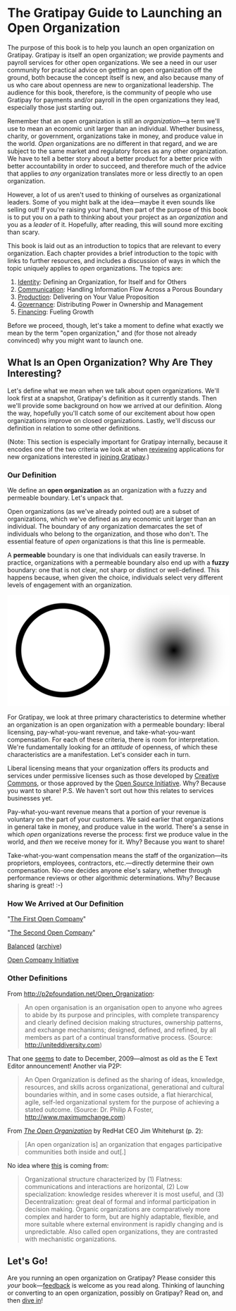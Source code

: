 # The Gratipay Guide to Launching an Open Organization

The purpose of this book is to help you launch an open organization on Gratipay. Gratipay is itself an open organization; we provide payments and payroll services for other open organizations. We see a need in our user community for practical advice on getting an open organization off the ground, both because the concept itself is new, and also because many of us who care about openness are new to organizational leadership. The audience for this book, therefore, is the community of people who use Gratipay for payments and/or payroll in the open organizations they lead, especially those just starting out.

Remember that an open organization is still an *organization*—a term we'll use to mean an economic unit larger than an individual. Whether business, charity, or government, organizations take in money, and produce value in the world. *Open* organizations are no different in that regard, and we are subject to the same market and regulatory forces as any other organization. We have to tell a better story about a better product for a better price with better accountability in order to succeed, and therefore much of the advice that applies to *any* organization translates more or less directly to an open organization.

However, a lot of us aren't used to thinking of ourselves as organizational leaders. Some of you might balk at the idea—maybe it even sounds like selling out! If you're raising your hand, then part of the purpose of this book is to put you on a path to thinking about your project as an *organization* and you as a *leader* of it. Hopefully, after reading, this will sound more exciting than scary.

This book is laid out as an introduction to topics that are relevant to every organization. Each chapter provides a brief introduction to the topic with links to further resources, and includes a discussion of ways in which the topic uniquely applies to *open* organizations. The topics are:

 1. [Identity](identity.md): Defining an Organization, for Itself and for Others
 2. [Communication](communication.md): Handling Information Flow Across a Porous Boundary
 3. [Production](production.md): Delivering on Your Value Proposition
 4. [Governance](governance.md): Distributing Power in Ownership and Management
 5. [Financing](financing.md): Fueling Growth

Before we proceed, though, let's take a moment to define what exactly we mean by the term "open organization," and (for those not already convinced) why you might want to launch one.


## What Is an Open Organization? Why Are They Interesting?

Let's define what we mean when we talk about open organizations. We'll look first at a snapshot, Gratipay's definition as it currently stands. Then we'll provide some background on how we arrived at our definition. Along the way, hopefully you'll catch some of our excitement about how open organizations improve on closed organizations. Lastly, we'll discuss our definition in relation to some other definitions.

(Note: This section is especially important for Gratipay internally, because it encodes one of the two criteria we look at when [reviewing](http://inside.gratipay.com/howto/review-teams) applications for new organizations interested in [joining Gratipay](https://gratipay.com/new).)


### Our Definition

We define an **open organization** as an organization with a fuzzy and permeable boundary. Let's unpack that.

Open organizations (as we've already pointed out) are a subset of organizations, which we've defined as any economic unit larger than an individual. The boundary of any organization demarcates the set of individuals who belong to the organization, and those who don't. The essential feature of *open* organizations is that this line is permeable.

A **permeable** boundary is one that individuals can easily traverse. In practice, organizations with a permeable boundary also end up with a **fuzzy** boundary: one that is not clear, not sharp or distinct or well-defined. This happens because, when given the choice, individuals select very different levels of engagement with an organization.

![](boundaries.svg)


For Gratipay, we look at three primary characteristics to determine whether an organization is an open organization with a permeable boundary: liberal licensing, pay-what-you-want revenue, and take-what-you-want compensation. For each of these criteria, there is room for interpretation. We're fundamentally looking for an *attitude* of openness, of which these characteristics are a manifestation. Let's consider each in turn.

Liberal licensing means that your organization offers its products and services under permissive licenses such as those developed by [Creative Commons](https://creativecommons.org/), or those approved by the [Open Source Initiative](https://opensource.org/). Why? Because you want to share! P.S. We haven't sort out how this relates to services businesses yet.

Pay-what-you-want revenue means that a portion of your revenue is voluntary on the part of your customers. We said earlier that organizations in general take in money, and produce value in the world. There's a sense in which *open* organizations reverse the process: first we produce value in the world, and *then* we receive money for it. Why? Because you want to share!

Take-what-you-want compensation means the staff of the organization—its proprietors, employees, contractors, etc.—directly determine their own compensation. No-one decides anyone else's salary, whether through performance reviews or other algorithmic determinations. Why? Because sharing is great! :-)

### How We Arrived at Our Definition

"[The First Open Company](http://blog.gittip.com/post/26350459746/the-first-open-company/)"

"[The Second Open Company](https://gratipay.news/the-second-open-company-4cbab7ca1a47)"

[Balanced](https://www.balancedpayments.com/open) ([archive](http://archive.is/DNR8l))

[Open Company Initiative](http://www.opencompany.org/)

### Other Definitions

From http://p2pfoundation.net/Open_Organization:

> An open organisation is an organisation open to anyone who agrees to abide by its purpose and principles, with complete transparency and clearly defined decision making structures, ownership patterns, and exchange mechanisms; designed, defined, and refined, by all members as part of a continual transformative process. (Source: http://uniteddiversity.com)

That one [seems](http://www.transitiontownbrixton.org/2009/12/definition-of-an-open-organisation/) to date to December, 2009—almost as old as the E Text Editor announcement! Another via P2P:

> An Open Organization is defined as the sharing of ideas, knowledge, resources, and skills across organizational, generational and cultural boundaries within, and in some cases outside, a flat hierarchical, agile, self-led organizational system for the purpose of achieving a stated outcome. (Source: Dr. Philip A Foster, http://www.maximumchange.com)

From [*The Open Organization*](https://opensource.com/resources/what-open-organization) by RedHat CEO Jim Whitehurst (p. 2):

> [An open organization is] an organization that engages participative communities both inside and out[.]

No idea where [this](http://www.businessdictionary.com/definition/organic-organization.html) is coming from:

> Organizational structure characterized by (1) Flatness: communications and interactions are horizontal, (2) Low specialization: knowledge resides wherever it is most useful, and (3) Decentralization: great deal of formal and informal participation in decision making. Organic organizations are comparatively more complex and harder to form, but are highly adaptable, flexible, and more suitable where external environment is rapidly changing and is unpredictable. Also called open organizations, they are contrasted with mechanistic organizations.

## Let's Go!

Are you running an open organization on Gratipay? Please consider this *your* book—[feedback](https://github.com/gratipay/guide/issues/new) is welcome as you read along. Thinking of launching or converting to an open organization, possibly on Gratipay? Read on, and then [dive in](https://gratipay.com/new)!